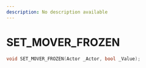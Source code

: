 ```yaml
---
description: No description available 
---
```


# SET_MOVER_FROZEN

```cpp
void SET_MOVER_FROZEN(Actor _Actor, bool _Value);
```